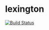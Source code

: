 # lexington
[![Build Status](https://travis-ci.org/mattvagni/lexington.svg?branch=master)](https://travis-ci.org/mattvagni/lexington)
